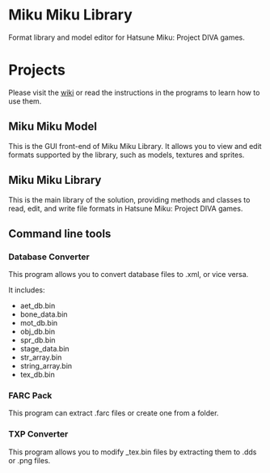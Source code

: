 # Miku Miku Library
Format library and model editor for Hatsune Miku: Project DIVA games.

# Projects
Please visit the [wiki](https://github.com/blueskythlikesclouds/MikuMikuLibrary/wiki) or read the instructions in the programs to learn how to use them.

## Miku Miku Model
This is the GUI front-end of Miku Miku Library. It allows you to view and edit formats supported by the library, such as models, textures and sprites.

## Miku Miku Library
This is the main library of the solution, providing methods and classes to read, edit, and write file formats in Hatsune Miku: Project DIVA games.

## Command line tools
### Database Converter
This program allows you to convert database files to .xml, or vice versa.

It includes:
* aet_db.bin
* bone_data.bin
* mot_db.bin
* obj_db.bin
* spr_db.bin
* stage_data.bin
* str_array.bin
* string_array.bin
* tex_db.bin

### FARC Pack
This program can extract .farc files or create one from a folder.

### TXP Converter
This program allows you to modify _tex.bin files by extracting them to .dds or .png files.